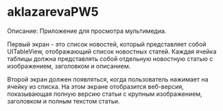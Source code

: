 # aklazarevaPW5

Описание:
Приложение для просмотра мультимедиа. 

Первый экран - это список новостей, который представляет собой UITableView, отображающий список новостных статей. 
Каждая ячейка таблицы должна представлять собой отдельную новостную статью с изображением, заголовком и описанием. 

Второй экран должен появляться, когда пользователь нажимает на ячейку из списка. 
На этом экране отобразится веб-версия, показывающая полную версию статьи с крупным изображением, заголовком и полным текстом статьи.




